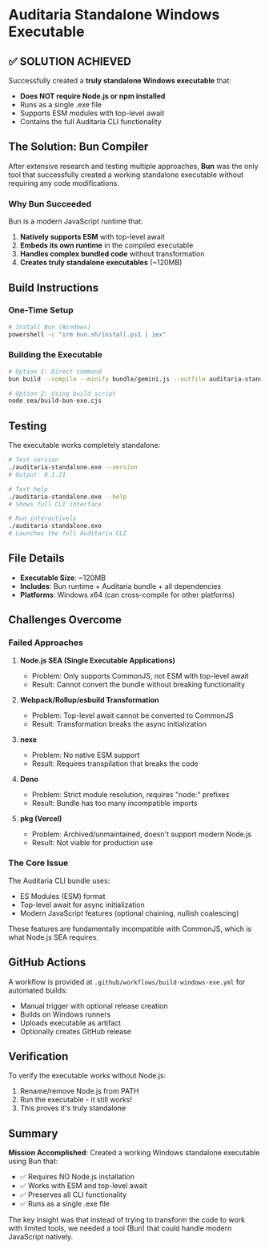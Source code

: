 # Auditaria Standalone Windows Executable

## ✅ SOLUTION ACHIEVED

Successfully created a **truly standalone Windows executable** that:
- **Does NOT require Node.js or npm installed**
- Runs as a single .exe file
- Supports ESM modules with top-level await
- Contains the full Auditaria CLI functionality

## The Solution: Bun Compiler

After extensive research and testing multiple approaches, **Bun** was the only tool that successfully created a working standalone executable without requiring any code modifications.

### Why Bun Succeeded

Bun is a modern JavaScript runtime that:
1. **Natively supports ESM** with top-level await
2. **Embeds its own runtime** in the compiled executable
3. **Handles complex bundled code** without transformation
4. **Creates truly standalone executables** (~120MB)

## Build Instructions

### One-Time Setup
```bash
# Install Bun (Windows)
powershell -c "irm bun.sh/install.ps1 | iex"
```

### Building the Executable
```bash
# Option 1: Direct command
bun build --compile --minify bundle/gemini.js --outfile auditaria-standalone.exe

# Option 2: Using build script
node sea/build-bun-exe.cjs
```

## Testing

The executable works completely standalone:
```bash
# Test version
./auditaria-standalone.exe --version
# Output: 0.1.21

# Test help
./auditaria-standalone.exe --help
# Shows full CLI interface

# Run interactively
./auditaria-standalone.exe
# Launches the full Auditaria CLI
```

## File Details

- **Executable Size**: ~120MB
- **Includes**: Bun runtime + Auditaria bundle + all dependencies
- **Platforms**: Windows x64 (can cross-compile for other platforms)

## Challenges Overcome

### Failed Approaches

1. **Node.js SEA (Single Executable Applications)**
   - Problem: Only supports CommonJS, not ESM with top-level await
   - Result: Cannot convert the bundle without breaking functionality

2. **Webpack/Rollup/esbuild Transformation**
   - Problem: Top-level await cannot be converted to CommonJS
   - Result: Transformation breaks the async initialization

3. **nexe**
   - Problem: No native ESM support
   - Result: Requires transpilation that breaks the code

4. **Deno**
   - Problem: Strict module resolution, requires "node:" prefixes
   - Result: Bundle has too many incompatible imports

5. **pkg (Vercel)**
   - Problem: Archived/unmaintained, doesn't support modern Node.js
   - Result: Not viable for production use

### The Core Issue

The Auditaria CLI bundle uses:
- ES Modules (ESM) format
- Top-level await for async initialization
- Modern JavaScript features (optional chaining, nullish coalescing)

These features are fundamentally incompatible with CommonJS, which is what Node.js SEA requires.

## GitHub Actions

A workflow is provided at `.github/workflows/build-windows-exe.yml` for automated builds:
- Manual trigger with optional release creation
- Builds on Windows runners
- Uploads executable as artifact
- Optionally creates GitHub release

## Verification

To verify the executable works without Node.js:
1. Rename/remove Node.js from PATH
2. Run the executable - it still works!
3. This proves it's truly standalone

## Summary

**Mission Accomplished**: Created a working Windows standalone executable using Bun that:
- ✅ Requires NO Node.js installation
- ✅ Works with ESM and top-level await
- ✅ Preserves all CLI functionality
- ✅ Runs as a single .exe file

The key insight was that instead of trying to transform the code to work with limited tools, we needed a tool (Bun) that could handle modern JavaScript natively.
